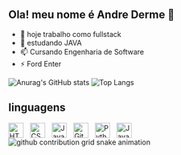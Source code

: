 ## Ola! meu nome é Andre Derme 👋



- 🔭 hoje trabalho como fullstack
- 💬 estudando JAVA
- 📫 Cursando Engenharia de Software
- ⚡ Ford Enter 

![Anurag's GitHub stats](https://github-readme-stats.vercel.app/api?username=AndreDERME&show_icons=true&bg&theme=dark#gh-dark-mode-only) ![Top Langs](https://github-readme-stats.vercel.app/api/top-langs/?username=AndreDERME&layout=compact&theme=dark#gh-dark-mode-only)


##  linguagens 
<div>
  <img 
    align="left" 
    alt="HTML"
    title="HTML" 
    width="30px" 
    style="padding-right: 10px;" 
    src="https://cdn.jsdelivr.net/gh/devicons/devicon@latest/icons/html5/html5-original.svg" 
/>
<img 
    align="left" 
    alt="CSS" 
    title="CSS"
    width="30px" 
    style="padding-right: 10px;" 
    src="https://cdn.jsdelivr.net/gh/devicons/devicon@latest/icons/css3/css3-original.svg" 
/>
<img 
    align="left" 
    alt="JavaScript" 
    title="JavaScript"
    width="30px" 
    style="padding-right: 10px;" 
    src="https://cdn.jsdelivr.net/gh/devicons/devicon@latest/icons/javascript/javascript-original.svg" 
/>

<img 
    align="left" 
    alt="Git" 
    title="Git"
    width="30px" 
    style="padding-right: 10px;" 
    src="https://cdn.jsdelivr.net/gh/devicons/devicon@latest/icons/git/git-original.svg" 
/>
<img 
    align="left" 
    alt="Python" 
    title="Python"
    width="30px" 
    style="padding-right: 10px;" 
    src="https://cdn.jsdelivr.net/gh/devicons/devicon@latest/icons/python/python-original.svg" 
/>

<img
align="left"
alt="Java"
title="Java"
width="30px"
style="padding-right: 10px;"
src="https://cdn.jsdelivr.net/gh/devicons/devicon@latest/icons/java/java-original.svg"
/>
</div>

<picture align="center">
  <source media="(prefers-color-scheme: dark)" srcset="https://raw.githubusercontent.com/AndreDERME/ANDREDERME/output/github-contribution-grid-snake-dark.svg">
  <source media="(prefers-color-scheme: light)" srcset="https://raw.githubusercontent.com/AndreDERME/ANDREDERME/output/github-contribution-grid-snake-dark.svg">
  <img align="center" alt="github contribution grid snake animation" src="https://raw.githubusercontent.com/AndreDERME/ANDREDERME/output/github-contribution-grid-snake.svg">
</picture>

